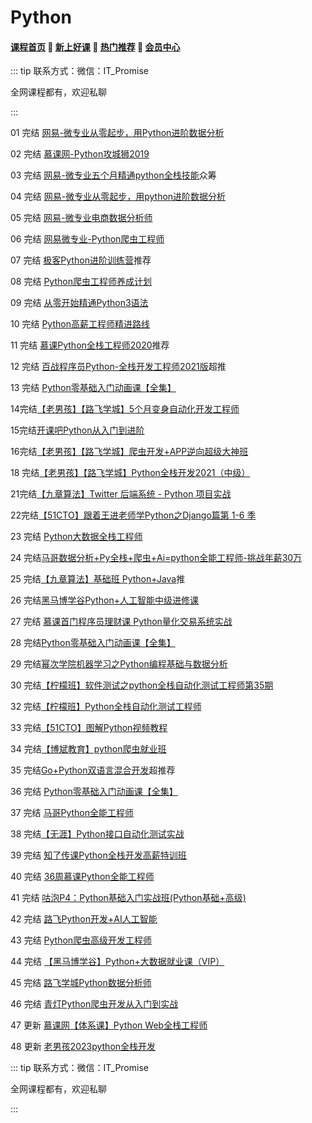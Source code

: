 # Python

#### [**课程首页**](../../README.md) 💖 [**新上好课**](./xshk.md) 💖 [**热门推荐**](./rmtj.md) 💖 [**会员中心**](./vip.md)

::: tip
联系方式：微信：IT_Promise

全网课程都有，欢迎私聊

:::

01 完结 [网易-微专业从零起步，用Python进阶数据分析](https://mooc.study.163.com/smartSpec/detail/1202821601.htm)

02 完结 [慕课网-Python攻城狮2019](https://class.imooc.com/sale/python)

03 完结 [网易-微专业五个月精通python全栈技能](https://mooc.study.163.com/smartSpec/detail/1202847601.htm)众筹

04 完结 [网易-微专业从零起步，用python进阶数据分析](https://mooc.study.163.com/smartSpec/detail/1202854602.htm)

05 完结 [网易-微专业电商数据分析师](https://mooc.study.163.com/smartSpec/detail/1001477003.htm)

06 完结 [网易微专业-Python爬虫工程师](https://mooc.study.163.com/smartSpec/detail/1202843604.htm)

07 完结 [极客Python进阶训练营](https://u.geekbang.org/subject/python/100038901)推荐

08 完结 [Python爬虫工程师养成计划](https://coding.imooc.com/learningpath/route?pathId=23)

09 完结 [从零开始精通Python3语法](https://coding.imooc.com/learningpath/route?pathId=22)

10 完结 [Python高薪工程师精进路线](https://coding.imooc.com/learningpath/route?pathId=33)

11 完结  [慕课Python全栈工程师2020](https://class.imooc.com/sale/python2020)推荐

12 完结 [百战程序员Python-全栈开发工程师2021版](http://www.itbaizhan.cn/course/python)超推

13 完结 [Python零基础入门动画课【全集】](https://study.163.com/course/introduction/1209570828.htm?share=1&shareId=1017665390&utm_content=courseIntro&utm_u=1017665390&utm_source=weixin)

14完结[【老男孩】【路飞学城】5个月变身自动化开发工程师](https://www.luffycity.com/light-course/automation-python)

15完结[开课吧Python从入门到进阶](https://www.kaikeba.com/course/vip/225)

16完结[【老男孩】【路飞学城】爬虫开发+APP逆向超级大神班](https://www.luffycity.com/light-course)

18 完结[【老男孩】【路飞学城】Python全栈开发2021（中级）](https://www.luffycity.com/employment-course)

21完结[【九章算法】Twitter 后端系统 - Python 项目实战](https://www.jiuzhang.com/course/89)

22完结[【51CTO】跟着王进老师学Python之Django篇第 1-6 季](https://edu.51cto.com/courselist/index.html?q=跟着王进老师学Python之Django篇)

23 完结 [Python大数据全栈工程师](https://ke.qq.com/course/398321)

24 完结[马哥数据分析+Py全栈+爬虫+Ai=python全能工程师-挑战年薪30万](https://ke.qq.com/course/251222)

25 完结[【九章算法】基础班 Python+Java](https://www.jiuzhang.com/course/84)推

26 完结[黑马博学谷Python+人工智能中级进修课](https://www.boxuegu.com/promote/outline-1492.html)

27 完结 [慕课首门程序员理财课 Python量化交易系统实战](https://coding.imooc.com/class/494.html)

28 完结[Python零基础入门动画课【全集】](https://study.163.com/course/introduction/1209570828.htm?share=1&shareId=1017665390&utm_content=courseIntro&utm_u=1017665390&utm_source=weixin)

29 完结[幂次学院机器学习之Python编程基础与数据分析](https://mici.jiqishidai.com/site/course_introduction?id=5)

30 完结[【柠檬班】软件测试之python全栈自动化测试工程师第35期](https://ke.qq.com/course/325554)

32 完结[【柠檬班】Python全栈自动化测试工程师](https://ke.qq.com/course/package/33616)

33 完结[【51CTO】图解Python视频教程](https://edu.51cto.com/topic/1559.html)

34 完结[【博斌教育】python爬虫就业班](https://ke.qq.com/course/3061920)

35 完结[Go+Python双语言混合开发](https://coding.imooc.com/class/chapter/469.html#Anchor)超推荐

36 完结 [Python零基础入门动画课【全集】](https://study.163.com/course/introduction/1209570828.htm?share=1&shareId=1017665390&utm_content=courseIntro&utm_u=1017665390&utm_source=weixin)

37 完结 [马哥Python全能工程师](https://ke.qq.com/course/251222)

38 完结[【无涯】Python接口自动化测试实战](https://study.163.com/course/introduction/1006358022.htm)

39 完结 [知了传课Python全栈开发高薪特训班](https://study.163.com/course/introduction.htm?courseId=1004504016)

40 完结 [36周慕课Python全能工程师](https://class.imooc.com/sale/python2021)

41 完结 [咕泡P4：Python基础入门实战班(Python基础+高级)](https://ke.gupaoedu.cn/course/vip/1337)

42 完结 [路飞Python开发+AI人工智能](https://www.luffycity.com/employment-course/4/chapter)

43 完结 [Python爬虫高级开发工程师](https://ke.qq.com/course/3582874?course_id=3582874#term_id=105524190)

44 完结 [【黑马博学谷】Python+大数据就业课（VIP）](https://www.boxuegu.com/class/detail-4300.html)

45 完结 [路飞学城Python数据分析师](https://www.luffycity.com/employment-course/23/detail)

46 完结 [青灯Python爬虫开发从入门到实战](https://ke.qq.com/course/405353)	

47 更新 [慕课网【体系课】Python Web全栈工程师](https://class.imooc.com/sale/pythonweb)

48 更新 [老男孩2023python全栈开发](https://www.oldboyedu.com/Public/lnh/kec/pyth/#toWhy5)

::: tip
联系方式：微信：IT_Promise

全网课程都有，欢迎私聊

:::